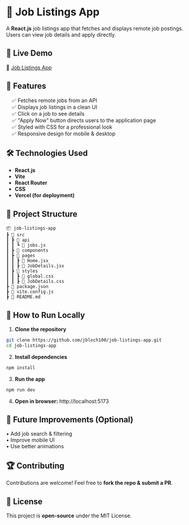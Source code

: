 # 🏢 Job Listings App

A **React.js** job listings app that fetches and displays remote job postings. Users can view job details and apply directly.

## 🚀 Live Demo
🔗 [Job Listings App](https://job-listings-app-one.vercel.app)

## 📌 Features
&nbsp;&nbsp;&nbsp;&nbsp;✅ Fetches remote jobs from an API  
&nbsp;&nbsp;&nbsp;&nbsp;✅ Displays job listings in a clean UI  
&nbsp;&nbsp;&nbsp;&nbsp;✅ Click on a job to see details  
&nbsp;&nbsp;&nbsp;&nbsp;✅ "Apply Now" button directs users to the application page  
&nbsp;&nbsp;&nbsp;&nbsp;✅ Styled with CSS for a professional look  
&nbsp;&nbsp;&nbsp;&nbsp;✅ Responsive design for mobile & desktop  

## 🛠️ Technologies Used
- **React.js**
- **Vite**
- **React Router**
- **CSS**
- **Vercel (for deployment)**

## 📂 Project Structure

```plaintext
📦 job-listings-app
┣ 📂 src
┃ ┣ 📂 api
┃ ┃ ┗ 📜 jobs.js
┃ ┣ 📂 components
┃ ┣ 📂 pages
┃ ┃ ┣ 📜 Home.jsx
┃ ┃ ┣ 📜 JobDetails.jsx
┃ ┣ 📂 styles
┃ ┃ ┣ 📜 global.css
┃ ┃ ┣ 📜 JobDetails.css
┣ 📜 package.json
┣ 📜 vite.config.js
┣ 📜 README.md
```
## 📖 How to Run Locally
1. **Clone the repository**
```sh
git clone https://github.com/jbloch100/job-listings-app.git
cd job-listings-app
```

2. **Install dependencies**

```sh
npm install
```


3. **Run the app**

```sh
npm run dev
```

4. **Open in browser:** http://localhost:5173

## 🎯 Future Improvements (Optional)
• Add job search & filtering  
• Improve mobile UI  
• Use better animations  

## 🏆 Contributing

Contributions are welcome! Feel free to **fork the repo & submit a PR**.

## 📜 License

This project is **open-source** under the MIT License.